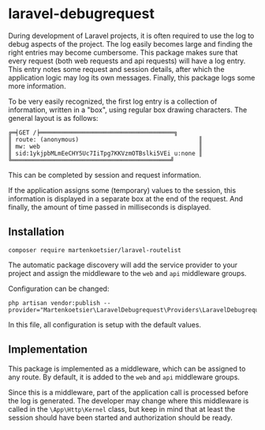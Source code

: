 # laravel-debugrequest

During development of Laravel projects, it is often required to use the log to debug aspects of the project. The log
easily becomes large and finding the right entries may become cumbersome. This package makes sure that every request
(both web requests and api requests) will have a log entry. This entry notes some request and session details, after
which the application logic may log its own messages. Finally, this package logs some more information.

To be very easily recognized, the first log entry is a collection of information, written in a "box", using regular
box drawing characters. The general layout is as follows:

```
╔═╡GET /╞══════════════════════════════════════╗
║ route: (anonymous)                                  ║
║ mw: web                                             ║
║ sid:1ykjpbMLmEeCHY5Uc7IiTpg7KKVzmOTBslki5VEi u:none ║
╚═════════════════════════════════════════════╝
```

This can be completed by session and request information.

If the application assigns some (temporary) values to the session, this information is displayed in a separate box at
the end of the request. And finally, the amount of time passed in milliseconds is displayed.

## Installation

```
composer require martenkoetsier/laravel-routelist
```

The automatic package discovery will add the service provider to your project and assign the middleware to the `web` and
`api` middleware groups.

Configuration can be changed:

```
php artisan vendor:publish --provider="Martenkoetsier\LaravelDebugrequest\Providers\LaravelDebugrequestProvider"
```

In this file, all configuration is setup with the default values.

## Implementation

This package is implemented as a middleware, which can be assigned to any route. By default, it is added to the `web`
and `api` middleware groups.

Since this is a middleware, part of the application call is processed before the log is generated. The developer may
change where this middleware is called in the `\App\Http\Kernel` class, but keep in mind that at least the session
should have been started and authorization should be ready.
